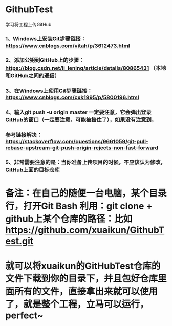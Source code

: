 # GithubTest
学习将工程上传GitHub
### 1、Windows上安装Git步骤链接：https://www.cnblogs.com/vitah/p/3612473.html
### 2、添加公钥到GitHub上的步骤：https://blog.csdn.net/li_lening/article/details/80865431 （本地和GitHub之间的通信）
### 3、在Windows上使用Git步骤链接：https://www.cnblogs.com/cxk1995/p/5800196.html
### 4、输入git push -u origin master 一定要注意，它会弹出登录GitHub的窗口（一定要注意，可能被挡住了），如果没有注意到，
### 参考链接解决：https://stackoverflow.com/questions/9661059/git-pull-rebase-upstream-git-push-origin-rejects-non-fast-forward
### 5、非常需要注意的是：当你准备上传项目的时候，不应该认为修改，GitHub上面的目标仓库

# 备注：在自己的随便一台电脑，某个目录行，打开Git Bash 利用：git clone + github上某个仓库的路径：比如 https://github.com/xuaikun/GithubTest.git
# 就可以将xuaikun的GitHubTest仓库的文件下载到你的目录下，并且包好仓库里面所有的文件，直接拿出来就可以使用了，就是整个工程，立马可以运行，perfect~
